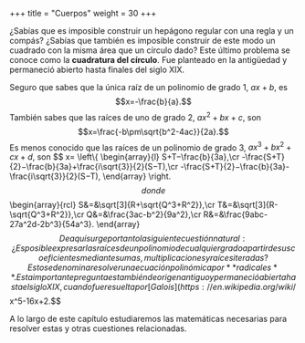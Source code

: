+++
title = "Cuerpos"
weight = 30
+++


¿Sabías que es imposible construir un hepágono regular con una regla y un compás? ¿Sabías que también es imposible construir de este modo un cuadrado con la misma área que un círculo dado? Este último problema se conoce como la **cuadratura del círculo**. Fue planteado en la antigüedad y permaneció abierto hasta finales del siglo XIX.

Seguro que sabes que la única raíz de un polinomio de grado 1, $ax+b$, es $$x=-\frac{b}{a}.$$ También sabes que las raíces de uno de grado 2, $ax^2+bx+c$, son
$$x=\frac{-b\pm\sqrt{b^2-4ac}}{2a}.$$
Es menos conocido que las raíces de un polinomio de grado 3, $ax^3+bx^2+cx+d$, son 
$$
x=
\left\\{
\begin{array}{l}
S+T−\frac{b}{3a},\cr
-\frac{S+T}{2}−\frac{b}{3a}+\frac{i\sqrt{3}}{2}(S−T),\cr
-\frac{S+T}{2}−\frac{b}{3a}-\frac{i\sqrt{3}}{2}(S−T),
\end{array}
\right.
$$
donde
$$
\begin{array}{rcl}
S&=&\sqrt[3]{R+\sqrt{Q^3+R^2}},\cr
T&=&\sqrt[3]{R-\sqrt{Q^3+R^2}},\cr
Q&=&\frac{3ac-b^2}{9a^2},\cr
R&=&\frac{9abc-27a^2d-2b^3}{54a^3}.
\end{array}
$$
De aquí surge por tanto la siguiente cuestión natural: ¿Es posible expresar las raíces de un polinomio de cualquier grado a partir de sus coeficientes mediante sumas, multiplicaciones y raíces iteradas? Esto se denomina resolver una ecuación polinómica por **radicales**. Esta importante pregunta es también de origen antiguo y permaneció abierta hasta el siglo XIX, cuando fue resuelta por [Galois](https://en.wikipedia.org/wiki/%C3%89variste_Galois). La respuesta es sencilla, aunque llegar a ella no es fácil: hasta grado 4 sí, de grado 5 en adelante, en general, no. Un ejemplo de polinomio de grado 5 cuyas raíces no se pueden hallar por radicales es el siguiente, a pesar de su aparente sencillez,
$$x^5-16x+2.$$

A lo largo de este capítulo estudiaremos las matemáticas necesarias para resolver estas y otras cuestiones relacionadas.
